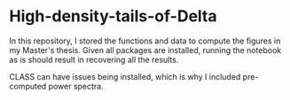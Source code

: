 # High-density-tails-of-Delta

In this repository, I stored the functions and data to compute the figures in my Master's thesis. Given all packages are installed, running the notebook as is should result in recovering all the results.

CLASS can have issues being installed, which is why I included pre-computed power spectra.

